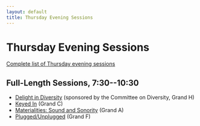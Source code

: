 ```yaml
---
layout: default
title: Thursday Evening Sessions
---
```


# Thursday Evening Sessions

[Complete list of Thursday evening sessions](complete.html)

## Full-Length Sessions, 7:30--10:30

- [Delight in Diversity](diversity.html) (sponsored by the Committee on
  Diversity, Grand H)
- [Keyed In](keyed-in.html) (Grand C)
- [Materialities: Sound and Sonority](materialities.html) (Grand A)
- [Plugged/Unplugged](plugged-unplugged.html) (Grand F)

